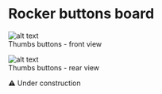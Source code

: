 # Rocker buttons board

![alt text](https://github.com/Openpipes-org/Rocker_buttons_PCB/blob/main/images/rocker_buttons_front.png)
<br>
Thumbs buttons - front view

![alt text](https://github.com/Openpipes-org/Rocker_buttons_PCB/blob/main/images/rocker_buttons_rear.png)
<br>
Thumbs buttons - rear view

⚠️ Under construction
